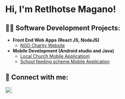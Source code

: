 <h1>Hi, I'm Retlhotse Magano! </h1>

<h2>👨‍💻 Software Development Projects:</h2>

- <b>Front End Web Apps (React JS, NodeJS)</b>
  - [NGO Charity Website](https://helpinghandsafrica.co.za) 
- <b>Mobile Development (Android studio and Java)</b>
  - [Local Church Mobile Application)](https://github.com/Retlhotse/LocalChurchApp)
  - [School feeding scheme Mobile Application](https://github.com/Retlhotse/FeedingSchemeApp)
  
  




<h2> 🤳 Connect with me:</h2>


[<img align="left" alt="JoshMadakor | LinkedIn" width="22px" src="https://cdn.jsdelivr.net/npm/simple-icons@v3/icons/linkedin.svg" />][linkedin]


[twitter]: https://twitter.com/joshmadakor
[youtube]: https://www.youtube.com/c/joshmadakor
[instagram]: https://www.instagram.com/joshmadakor/
[linkedin]: https://www.linkedin.com/in/retlhotse-magano-40470426b

<!--
**joshmadakor1/joshmadakor1** is a ✨ _special_ ✨ repository because its `README.md` (this file) appears on your GitHub profile.

Here are some ideas to get you started:

- 🔭 I’m currently working on ...
- 🌱 I’m currently learning ...
- 👯 I’m looking to collaborate on ...
- 🤔 I’m looking for help with ...
- 💬 Ask me about ...
- 📫 How to reach me: ...
- 😄 Pronouns: ...
- ⚡ Fun fact: ...
-->
